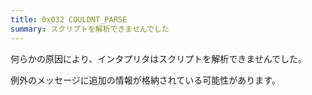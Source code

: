 ```yaml
---
title: 0x032 COULDNT_PARSE
summary: スクリプトを解析できませんでした
---
```


何らかの原因により、インタプリタはスクリプトを解析できませんでした。

例外のメッセージに追加の情報が格納されている可能性があります。
